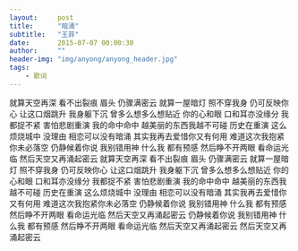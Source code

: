 ```yaml
---
layout:     post
title:      "暗涌"
subtitle:   "王菲"
date:       2015-07-07 00:00:30
author:     ""
header-img: "img/anyong/anyong_header.jpg"
tags:
    - 歌词
---
```

就算天空再深
看不出裂痕
眉头 仍骤满密云
就算一屋暗灯
照不穿我身
仍可反映你心
让这口烟跳升
我身躯下沉
曾多么想多么想贴近
你的心和眼
口和耳亦没缘分
我都捉不紧
害怕悲剧重演
我的命中命中
越美丽的东西我越不可碰
历史在重演
这么烦烧城中
没理由 相恋可以没有暗涌
其实我再去爱惜你又有何用
难道这次我抱紧你未必落空
仍静候着你说 我别错用神
什么我 都有预感
然后睁不开两眼
看命运光临
然后天空又再涌起密云
就算天空再深
看不出裂痕
眉头 仍骤满密云
就算一屋暗灯
照不穿我身
仍可反映你心
让这口烟跳升
我身躯下沉
曾多么想多么想贴近
你的心和眼
口和耳亦没缘分
我都捉不紧
害怕悲剧重演
我的命中命中
越美丽的东西我越不可碰
历史在重演 这么烦烧城中
没理由 相恋可以没有暗涌
其实我再去爱惜你又有何用
难道这次我抱紧你未必落空
仍静候着你说
我别错用神
什么我 都有预感
然后睁不开两眼
看命运光临
然后天空又再涌起密云
仍静候着你说
我别错用神
什么我 都有预感
然后睁不开两眼
看命运光临
然后天空又再涌起密云
然后天空又再涌起密云

